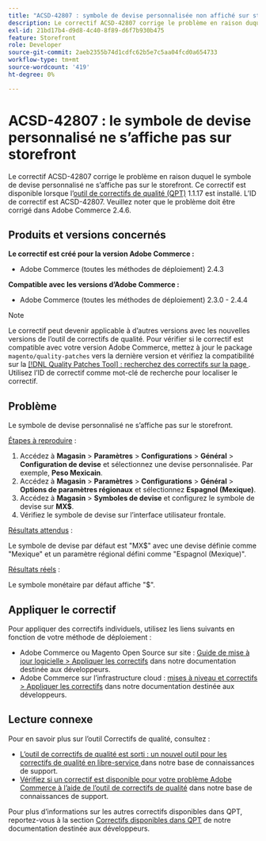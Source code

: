 ```yaml
---
title: "ACSD-42807 : symbole de devise personnalisée non affiché sur storefront"
description: Le correctif ACSD-42807 corrige le problème en raison duquel le symbole de devise personnalisé ne s’affiche pas sur le storefront. Ce correctif est disponible lorsque l’[outil de correctifs de qualité (QPT)](/help/announcements/adobe-commerce-announcements/magento-quality-patches-released-new-tool-to-self-serve-quality-patches.md) 1.1.17 est installé. L’ID de correctif est ACSD-42807. Veuillez noter que le problème doit être corrigé dans Adobe Commerce 2.4.6.
exl-id: 21bd17b4-d9d8-4c40-8f89-d6f7b930b475
feature: Storefront
role: Developer
source-git-commit: 2aeb2355b74d1cdfc62b5e7c5aa04fcd0a654733
workflow-type: tm+mt
source-wordcount: '419'
ht-degree: 0%

---
```


# ACSD-42807 : le symbole de devise personnalisé ne s’affiche pas sur storefront

Le correctif ACSD-42807 corrige le problème en raison duquel le symbole de devise personnalisé ne s’affiche pas sur le storefront. Ce correctif est disponible lorsque l’[outil de correctifs de qualité (QPT)](/help/announcements/adobe-commerce-announcements/magento-quality-patches-released-new-tool-to-self-serve-quality-patches.md) 1.1.17 est installé. L’ID de correctif est ACSD-42807. Veuillez noter que le problème doit être corrigé dans Adobe Commerce 2.4.6.

## Produits et versions concernés

**Le correctif est créé pour la version Adobe Commerce :**

* Adobe Commerce (toutes les méthodes de déploiement) 2.4.3

**Compatible avec les versions d’Adobe Commerce :**

* Adobe Commerce (toutes les méthodes de déploiement) 2.3.0 - 2.4.4

>[!NOTE]
>
>Le correctif peut devenir applicable à d’autres versions avec les nouvelles versions de l’outil de correctifs de qualité. Pour vérifier si le correctif est compatible avec votre version Adobe Commerce, mettez à jour le package `magento/quality-patches` vers la dernière version et vérifiez la compatibilité sur la [[!DNL Quality Patches Tool] : recherchez des correctifs sur la page ](https://experienceleague.adobe.com/tools/commerce-quality-patches/index.html). Utilisez l’ID de correctif comme mot-clé de recherche pour localiser le correctif.

## Problème

Le symbole de devise personnalisé ne s’affiche pas sur le storefront.

<u>Étapes à reproduire</u> :

1. Accédez à **Magasin** > **Paramètres** > **Configurations** > **Général** > **Configuration de devise** et sélectionnez une devise personnalisée. Par exemple, **Peso Mexicain**.
1. Accédez à **Magasin** > **Paramètres** > **Configurations** > **Général** > **Options de paramètres régionaux** et sélectionnez **Espagnol (Mexique)**.
1. Accédez à **Magasin** > **Symboles de devise** et configurez le symbole de devise sur **MX$**.
1. Vérifiez le symbole de devise sur l’interface utilisateur frontale.

<u>Résultats attendus</u> :

Le symbole de devise par défaut est &quot;MX$&quot; avec une devise définie comme &quot;Mexique&quot; et un paramètre régional défini comme &quot;Espagnol (Mexique)&quot;.

<u>Résultats réels</u> :

Le symbole monétaire par défaut affiche &quot;$&quot;.

## Appliquer le correctif

Pour appliquer des correctifs individuels, utilisez les liens suivants en fonction de votre méthode de déploiement :

* Adobe Commerce ou Magento Open Source sur site : [Guide de mise à jour logicielle > Appliquer les correctifs](https://experienceleague.adobe.com/en/docs/commerce-operations/tools/quality-patches-tool/usage) dans notre documentation destinée aux développeurs.
* Adobe Commerce sur l’infrastructure cloud : [mises à niveau et correctifs > Appliquer les correctifs](https://experienceleague.adobe.com/en/docs/commerce-cloud-service/user-guide/develop/upgrade/apply-patches) dans notre documentation destinée aux développeurs.

## Lecture connexe

Pour en savoir plus sur l’outil Correctifs de qualité, consultez :

* [ L’outil de correctifs de qualité est sorti : un nouvel outil pour les correctifs de qualité en libre-service ](/help/announcements/adobe-commerce-announcements/magento-quality-patches-released-new-tool-to-self-serve-quality-patches.md) dans notre base de connaissances de support.
* [Vérifiez si un correctif est disponible pour votre problème Adobe Commerce à l’aide de l’outil de correctifs de qualité](/help/support-tools/patches-available-in-qpt-tool/check-patch-for-magento-issue-with-magento-quality-patches.md) dans notre base de connaissances de support.

Pour plus d’informations sur les autres correctifs disponibles dans QPT, reportez-vous à la section [Correctifs disponibles dans QPT](https://experienceleague.adobe.com/tools/commerce-quality-patches/index.html) de notre documentation destinée aux développeurs.
